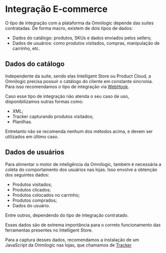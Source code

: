 # Integração E-commerce

O tipo de integração com a plataforma da Omnilogic depende das suites contratadas. De forma macro, existem de dois tipos de dados:

- Dados do catálogo: produtos, SKUs e dados enviados pelos sellers;
- Dados de usuários: como produtos visitados, compras, manipulação de carrinho, etc.

## Dados do catálogo

Independente da suite, sendo elas Intelligent Store ou Product Cloud, a Omnilogic precisa possuir o catálogo do cliente em constante sincronia. Para isso recomendamos o tipo de integração via [WebHook](integration/webhook).

Caso esse tipo de integração não atenda o seu caso de uso, disponibilizamos outras formas como:

- XML;
- Tracker capturando produtos visitados;
- Planilhas.

Entretanto não se recomenda nenhum dos métodos acima, e devem ser utilizados em último caso.

## Dados de usuários

Para alimentar o motor de inteligência da Omnilogic, também é necessária a coleta do comportamento dos usuários nas lojas. Isso envolve a obtenção dos seguintes dados:

- Produtos visitados;
- Produtos clicados;
- Produtos colocados no carrinho;
- Produtos comprados;
- Dados do usuário.

Entre outros, dependendo do tipo de integração contratado.

Esses dados são de extrema importância para o correto funcionamento das ferramentas presentes no Intelligent Store.

Para a captura desses dados, recomendamos a instalação de um JavaScript da Omnilogic nas lojas, que chamamos de [Tracker](integration/tracker)
